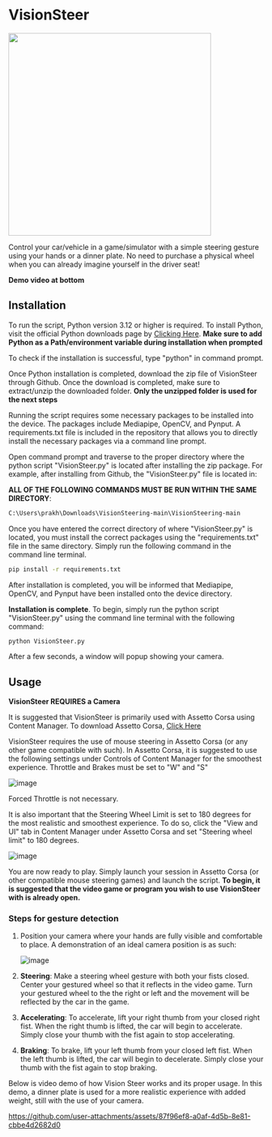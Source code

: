 # VisionSteer

<img src="https://github.com/user-attachments/assets/57733174-98c5-4020-a588-f137a8ce0a21" width="400" />


Control your car/vehicle in a game/simulator with a simple steering gesture using your hands or a dinner plate. No need to purchase a physical wheel when you can already imagine yourself in the driver seat!

**Demo video at bottom**

## Installation

To run the script, Python version 3.12 or higher is required. To install Python, visit the official Python downloads page by [Clicking Here](https://www.python.org/downloads/). **Make sure to add Python as a Path/environment variable during installation when prompted** 

To check if the installation is successful, type "python" in command prompt. 

Once Python installation is completed, download the zip file of VisionSteer through Github. Once the download is completed, make sure to extract/unzip the downloaded folder. __Only the unzipped folder is used for the next steps__ 

Running the script requires some necessary packages to be installed into the device. The packages include Mediapipe, OpenCV, and Pynput. A requirements.txt file is included in the repository that allows you to directly install the necessary packages via a command line prompt. 


Open command prompt and traverse to the proper directory where the python script "VisionSteer.py" is located after installing the zip package. For example, after installing from Github, the "VisionSteer.py" file is located in: 


**ALL OF THE FOLLOWING COMMANDS MUST BE RUN WITHIN THE SAME DIRECTORY**:
```bash
C:\Users\prakh\Downloads\VisionSteering-main\VisionSteering-main
```

Once you have entered the correct directory of where "VisionSteer.py" is located, you must install the correct packages using the "requirements.txt" file in the same directory. Simply run the following command in the command line terminal.
```bash
pip install -r requirements.txt
```
After installation is completed, you will be informed that Mediapipe, OpenCV, and Pynput have been installed onto the device directory. 

**Installation is complete**. To begin, simply run the python script "VisionSteer.py" using the command line terminal with the following command:
```bash
python VisionSteer.py
```

After a few seconds, a window will popup showing your camera. 

## Usage
**VisionSteer REQUIRES a Camera**

It is suggested that VisionSteer is primarily used with Assetto Corsa using Content Manager. To download Assetto Corsa, [Click Here](https://store.steampowered.com/app/244210/Assetto_Corsa/)

VisionSteer requires the use of mouse steering in Assetto Corsa (or any other game compatible with such). In Assetto Corsa, it is suggested to use the following settings under Controls of Content Manager for the smoothest experience. Throttle and Brakes must be set to "W" and "S"


![image](https://github.com/user-attachments/assets/a5bc52fe-dbe0-4efd-9a37-bb69285bf16e)

Forced Throttle is not necessary. 

It is also important that the Steering Wheel Limit is set to 180 degrees for the most realistic and smoothest experience. To do so, click the "View and UI" tab in Content Manager under Assetto Corsa and set "Steering wheel limit" to 180 degrees. 

![image](https://github.com/user-attachments/assets/bfe9c68d-e257-434c-b9d3-564e62509d3b)

You are now ready to play. Simply launch your session in Assetto Corsa (or other compatible mouse steering games) and launch the script. 
**To begin, it is suggested that the video game or program you wish to use VisionSteer with is already open.**

### Steps for gesture detection
1) Position your camera where your hands are fully visible and comfortable to place. A demonstration of an ideal camera position is as such: 

   ![image](https://github.com/user-attachments/assets/1c06211a-4011-48c6-8d37-4bb391d38b60)
2) **Steering**: Make a steering wheel gesture with both your fists closed. Center your gestured wheel so that it reflects in the video game. Turn your gestured wheel to the the right or left and the movement will be reflected by the car in the game.  
3) **Accelerating**: To accelerate, lift your right thumb from your closed right fist. When the right thumb is lifted, the car will begin to accelerate. Simply close your thumb with the fist again to stop accelerating. 
4) **Braking**: To brake, lift your left thumb from your closed left fist. When the left thumb is lifted, the car will begin to decelerate. Simply close your thumb with the fist again to stop braking. 


Below is video demo of how Vision Steer works and its proper usage. In this demo, a dinner plate is used for a more realistic experience with added weight, still with the use of your camera. 

https://github.com/user-attachments/assets/87f96ef8-a0af-4d5b-8e81-cbbe4d2682d0

 
